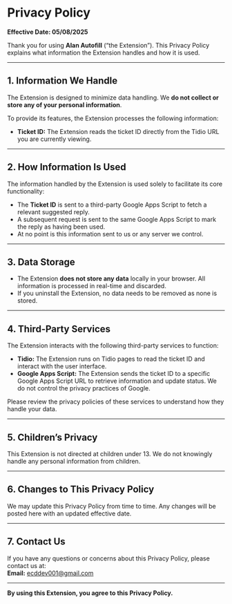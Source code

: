 # Privacy Policy

**Effective Date: 05/08/2025**

Thank you for using **Alan Autofill** (“the Extension”). This Privacy Policy explains what information the Extension handles and how it is used.

---

## 1. Information We Handle

The Extension is designed to minimize data handling. We **do not collect or store any of your personal information**.

To provide its features, the Extension processes the following information:

- **Ticket ID:** The Extension reads the ticket ID directly from the Tidio URL you are currently viewing.

---

## 2. How Information Is Used

The information handled by the Extension is used solely to facilitate its core functionality:

- The **Ticket ID** is sent to a third-party Google Apps Script to fetch a relevant suggested reply.
- A subsequent request is sent to the same Google Apps Script to mark the reply as having been used.
- At no point is this information sent to us or any server we control.

---

## 3. Data Storage

- The Extension **does not store any data** locally in your browser. All information is processed in real-time and discarded.
- If you uninstall the Extension, no data needs to be removed as none is stored.

---

## 4. Third-Party Services

The Extension interacts with the following third-party services to function:

- **Tidio:** The Extension runs on Tidio pages to read the ticket ID and interact with the user interface.
- **Google Apps Script:** The Extension sends the ticket ID to a specific Google Apps Script URL to retrieve information and update status. We do not control the privacy practices of Google.

Please review the privacy policies of these services to understand how they handle your data.

---

## 5. Children’s Privacy

This Extension is not directed at children under 13. We do not knowingly handle any personal information from children.

---

## 6. Changes to This Privacy Policy

We may update this Privacy Policy from time to time. Any changes will be posted here with an updated effective date.

---

## 7. Contact Us

If you have any questions or concerns about this Privacy Policy, please contact us at:  
**Email:** ecddev001@gmail.com

---

**By using this Extension, you agree to this Privacy Policy.**
